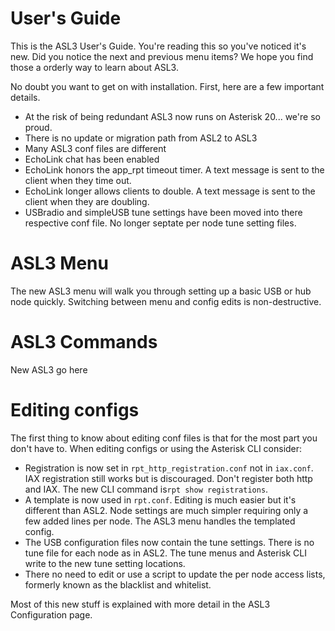 # User's Guide

This is the ASL3 User's Guide. You're reading this so you've noticed it's new. Did you notice the next and previous menu items? We hope you find those a orderly way to learn about ASL3.

No doubt you want to get on with installation. First, here are a few important details.

 - At the risk of being redundant ASL3 now runs on Asterisk 20... we're so proud.
 - There is no update or migration path from ASL2 to ASL3
 - Many ASL3 conf files are different
 - EchoLink chat has been enabled
 - EchoLink honors the app\_rpt timeout timer.  A text message is sent to the client when they time out.
 - EchoLink longer allows clients to double.  A text message is sent to the client when they are doubling.
 - USBradio and simpleUSB tune settings have been moved into there respective conf file. No longer septate per node tune setting files.



# ASL3 Menu

The new ASL3 menu will walk you through setting up a basic USB or hub node quickly. Switching between menu and config edits is non-destructive.

# ASL3 Commands

New ASL3 go here

# Editing configs

The first thing to know about editing conf files is that for the most part you don't have to. When editing configs or using the Asterisk CLI consider:

 - Registration is now set in `rpt_http_registration.conf` not in `iax.conf`. IAX registration still works but is discouraged. Don't register both http and IAX. The new CLI command is`rpt show registrations`.
 - A template is now used in `rpt.conf`. Editing is much easier but it's different than ASL2. Node settings are much simpler requiring only a few added lines per node. The ASL3 menu handles the templated config.
 - The USB configuration files now contain the tune settings. There is no tune file for each node as in ASL2. The tune menus and Asterisk CLI write to the new tune setting locations.
 - There no need to edit or use a script to update the per node access lists, formerly known as the blacklist and whitelist.

 Most of this new stuff is explained with more detail in the ASL3 Configuration page.

